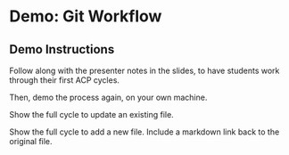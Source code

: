 # Demo: Git Workflow

## Demo Instructions

Follow along with the presenter notes in the slides, to have students work through their first ACP cycles. 

Then, demo the process again, on your own machine. 

Show the full cycle to update an existing file. 

Show the full cycle to add a new file. Include a markdown link back to the original file. 
